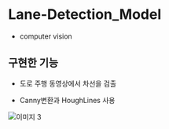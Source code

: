 # Lane-Detection_Model

* computer vision

## 구현한 기능
* 도로 주행 동영상에서 차선을 검출

* Canny변환과 HoughLines 사용

![이미지 3](https://user-images.githubusercontent.com/89687499/222898406-3fd5fb02-c525-4e62-a058-d38a40e311ad.png)
